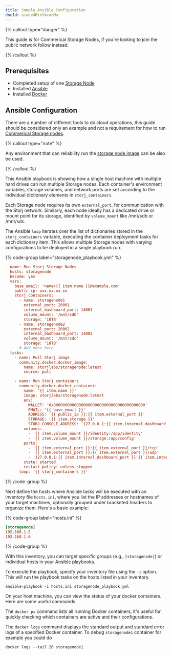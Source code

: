 ```yaml
---
title: Sample Ansible Configuration
docId: aiwee4RieY4cooMa
---
```


{% callout type="danger" %}

This guide is for Commerical Storage Nodes, if you're looking to join the public network follow [](docId:kjMiGo7HTr4v_qwD5Iqc7) instead.

{% /callout %}

## Prerequisites

- Completed setup of one [Storage Node](docId:ohngie2AhcuiX1ce)
- Installed [Ansible](https://docs.ansible.com/ansible/latest/installation_guide/index.html)
- Installed [Docker](docId:EW9B_0fJujL3Z5aTLUW7d)

## Ansible Configuration

There are a number of different tools to do cloud operations, this guide should be considered only an example and not a requirement for how to run [Commerical Storage nodes](docId:eisoh4oa2uRaac1n).

{% callout type="note" %}

Any environment that can reliability run the [storage node image](https://hub.docker.com/r/storjlabs/storagenode) can be also be used.

{% /callout %}

This Ansible playbook is showing how a single host machine with multiple hard drives can run multiple Storage nodes. Each container's environment variables, storage volumes, and network ports are set according to the individual dictionary elements in `storj_containers`.

Each Storage node requires its own `external_port`, for communication with the Storj network. Similarly, each node ideally has a dedicated drive or mount point for its storage, identified by `volume_mount` like /mnt/sdb or /mnt/sdc.

The Ansible `loop` iterates over the list of dictionaries stored in the `storj_containers` variable, executing the container deployment tasks for each dictionary item. This allows multiple Storage nodes with varying configurations to be deployed in a single playbook run.

{% code-group label="storagenode_playbook.yml" %}
```ini
- name: Run Storj Storage Nodes
  hosts: storagenode
  become: yes
  vars:
    base_email: 'name+{{ item.name }}@example.com'
    public_ip: xxx.xx.xx.xx
    storj_containers:
      - name: storagenode1
        external_port: 20001
        internal_dashboard_port: 14001
        volume_mount: '/mnt/sdb'
        storage: '10TB'
      - name: storagenode2
        external_port: 20002
        internal_dashboard_port: 14002
        volume_mount: '/mnt/sdc'
        storage: '10TB'
      # Add more here
  tasks:
    - name: Pull Storj image
      community.docker.docker_image:
        name: storjlabs/storagenode:latest
        source: pull

    - name: Run Storj containers
      community.docker.docker_container:
        name: '{{ item.name }}'
        image: storjlabs/storagenode:latest
        env:
          WALLET: '0x0000000000000000000000000000000000000000'
          EMAIL: '{{ base_email }}'
          ADDRESS: '{{ public_ip }}:{{ item.external_port }}'
          STORAGE: '{{ item.storage }}'
          STORJ_CONSOLE_ADDRESS: '127.0.0.1:{{ item.internal_dashboard_port }}'
        volumes:
          - '{{ item.volume_mount }}/identity:/app/identity'
          - '{{ item.volume_mount }}/storage:/app/config'
        ports:
          - '{{ item.external_port }}:{{ item.external_port }}/tcp'
          - '{{ item.external_port }}:{{ item.external_port }}/udp'
          - '127.0.0.1:{{ item.internal_dashboard_port }}:{{ item.internal_dashboard_port }}'
        state: started
        restart_policy: unless-stopped
      loop: '{{ storj_containers }}'
```
{% /code-group %}


Next define the hosts where Ansible tasks will be executed with an inventory file `hosts.ini`, where you list the IP addresses or hostnames of your target machines, optionally grouped under bracketed headers to organize them. Here's a basic example:

{% code-group label="hosts.ini" %}
```ini
[storagenode]
192.168.1.5
192.168.1.6
```
{% /code-group %}

With this inventory, you can target specific groups (e.g., `[storagenode]`) or individual hosts in your Ansible playbooks.

To execute the playbook, specify your inventory file using the `-i` option. This will run the playbook tasks on the hosts listed in your inventory.

```
ansible-playbook -i hosts.ini storagenode_playbook.yml
```

On your host machine, you can view the status of your docker containers. Here are some useful commands

The `docker ps` command lists all running Docker containers, it's useful for quickly checking which containers are active and their configurations.

The `docker logs` command displays the standard output and standard error logs of a specified Docker container. To debug `storagenode1` container for example you could do

```
docker logs --tail 20 storagenode1
```


